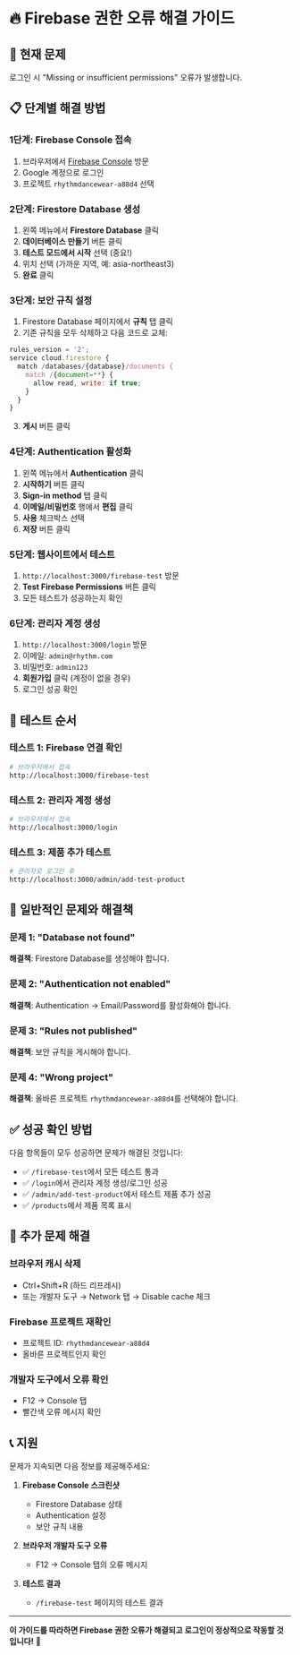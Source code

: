 # 🔥 Firebase 권한 오류 해결 가이드

## 🚨 현재 문제
로그인 시 "Missing or insufficient permissions" 오류가 발생합니다.

## 📋 단계별 해결 방법

### 1단계: Firebase Console 접속
1. 브라우저에서 [Firebase Console](https://console.firebase.google.com/) 방문
2. Google 계정으로 로그인
3. 프로젝트 `rhythmdancewear-a88d4` 선택

### 2단계: Firestore Database 생성
1. 왼쪽 메뉴에서 **Firestore Database** 클릭
2. **데이터베이스 만들기** 버튼 클릭
3. **테스트 모드에서 시작** 선택 (중요!)
4. 위치 선택 (가까운 지역, 예: asia-northeast3)
5. **완료** 클릭

### 3단계: 보안 규칙 설정
1. Firestore Database 페이지에서 **규칙** 탭 클릭
2. 기존 규칙을 모두 삭제하고 다음 코드로 교체:

```javascript
rules_version = '2';
service cloud.firestore {
  match /databases/{database}/documents {
    match /{document=**} {
      allow read, write: if true;
    }
  }
}
```

3. **게시** 버튼 클릭

### 4단계: Authentication 활성화
1. 왼쪽 메뉴에서 **Authentication** 클릭
2. **시작하기** 버튼 클릭
3. **Sign-in method** 탭 클릭
4. **이메일/비밀번호** 행에서 **편집** 클릭
5. **사용** 체크박스 선택
6. **저장** 버튼 클릭

### 5단계: 웹사이트에서 테스트
1. `http://localhost:3000/firebase-test` 방문
2. **Test Firebase Permissions** 버튼 클릭
3. 모든 테스트가 성공하는지 확인

### 6단계: 관리자 계정 생성
1. `http://localhost:3000/login` 방문
2. 이메일: `admin@rhythm.com`
3. 비밀번호: `admin123`
4. **회원가입** 클릭 (계정이 없을 경우)
5. 로그인 성공 확인

## 🧪 테스트 순서

### 테스트 1: Firebase 연결 확인
```bash
# 브라우저에서 접속
http://localhost:3000/firebase-test
```

### 테스트 2: 관리자 계정 생성
```bash
# 브라우저에서 접속
http://localhost:3000/login
```

### 테스트 3: 제품 추가 테스트
```bash
# 관리자로 로그인 후
http://localhost:3000/admin/add-test-product
```

## 🚨 일반적인 문제와 해결책

### 문제 1: "Database not found"
**해결책**: Firestore Database를 생성해야 합니다.

### 문제 2: "Authentication not enabled"
**해결책**: Authentication → Email/Password를 활성화해야 합니다.

### 문제 3: "Rules not published"
**해결책**: 보안 규칙을 게시해야 합니다.

### 문제 4: "Wrong project"
**해결책**: 올바른 프로젝트 `rhythmdancewear-a88d4`를 선택해야 합니다.

## ✅ 성공 확인 방법

다음 항목들이 모두 성공하면 문제가 해결된 것입니다:

- ✅ `/firebase-test`에서 모든 테스트 통과
- ✅ `/login`에서 관리자 계정 생성/로그인 성공
- ✅ `/admin/add-test-product`에서 테스트 제품 추가 성공
- ✅ `/products`에서 제품 목록 표시

## 🔧 추가 문제 해결

### 브라우저 캐시 삭제
- Ctrl+Shift+R (하드 리프레시)
- 또는 개발자 도구 → Network 탭 → Disable cache 체크

### Firebase 프로젝트 재확인
- 프로젝트 ID: `rhythmdancewear-a88d4`
- 올바른 프로젝트인지 확인

### 개발자 도구에서 오류 확인
- F12 → Console 탭
- 빨간색 오류 메시지 확인

## 📞 지원

문제가 지속되면 다음 정보를 제공해주세요:

1. **Firebase Console 스크린샷**
   - Firestore Database 상태
   - Authentication 설정
   - 보안 규칙 내용

2. **브라우저 개발자 도구 오류**
   - F12 → Console 탭의 오류 메시지

3. **테스트 결과**
   - `/firebase-test` 페이지의 테스트 결과

---

**이 가이드를 따라하면 Firebase 권한 오류가 해결되고 로그인이 정상적으로 작동할 것입니다!** 🎉 